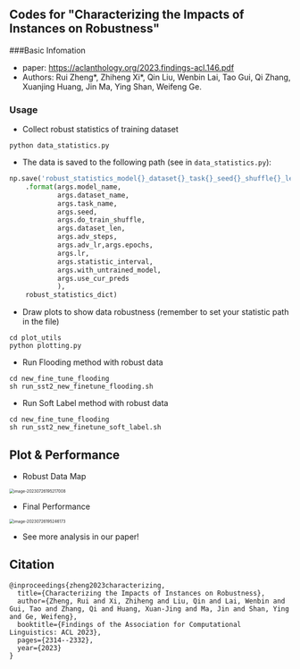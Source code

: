 ## Codes for "Characterizing the Impacts of Instances on Robustness"
###Basic Infomation
- paper: https://aclanthology.org/2023.findings-acl.146.pdf
- Authors: Rui Zheng*, Zhiheng Xi*, Qin Liu, Wenbin Lai, Tao Gui, Qi Zhang, Xuanjing Huang, Jin Ma, Ying Shan, Weifeng Ge.
### Usage
- Collect robust statistics of training dataset
```shell script
python data_statistics.py
```

- The data is saved to the following path (see in `data_statistics.py`):
```python
np.save('robust_statistics_model{}_dataset{}_task{}_seed{}_shuffle{}_len{}_adv_steps{}_adv_lr{}_epoch{}_lr{}_interval{}_with_untrained_model{}_use_cur_preds{}.npy'
    .format(args.model_name,
            args.dataset_name,
            args.task_name,
            args.seed,
            args.do_train_shuffle,
            args.dataset_len,
            args.adv_steps,
            args.adv_lr,args.epochs,
            args.lr,
            args.statistic_interval,
            args.with_untrained_model,
            args.use_cur_preds
            ),
    robust_statistics_dict)
```

- Draw plots to show data robustness (remember to set your statistic path in the file)
```shell script
cd plot_utils
python plotting.py
```

- Run Flooding method with robust data
```shell script
cd new_fine_tune_flooding
sh run_sst2_new_finetune_flooding.sh
```

- Run Soft Label method with robust data
```shell script
cd new_fine_tune_flooding
sh run_sst2_new_finetune_soft_label.sh
```

## Plot & Performance

- Robust Data Map

<img src="https://spring-security.oss-cn-beijing.aliyuncs.com/img/image-20230726195217008.png" alt="image-20230726195217008" style="zoom:50%;" />

- Final Performance

<img src="https://spring-security.oss-cn-beijing.aliyuncs.com/img/image-20230726195246173.png" alt="image-20230726195246173" style="zoom:50%;" />

- See more analysis in our paper!

## Citation

```
@inproceedings{zheng2023characterizing,
  title={Characterizing the Impacts of Instances on Robustness},
  author={Zheng, Rui and Xi, Zhiheng and Liu, Qin and Lai, Wenbin and Gui, Tao and Zhang, Qi and Huang, Xuan-Jing and Ma, Jin and Shan, Ying and Ge, Weifeng},
  booktitle={Findings of the Association for Computational Linguistics: ACL 2023},
  pages={2314--2332},
  year={2023}
}
```